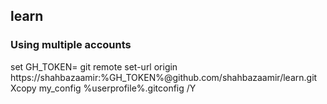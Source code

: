 ## learn

### Using multiple accounts 
set GH_TOKEN=
git remote set-url origin https://shahbazaamir:%GH_TOKEN%@github.com/shahbazaamir/learn.git
Xcopy my_config %userprofile%\.gitconfig /Y
